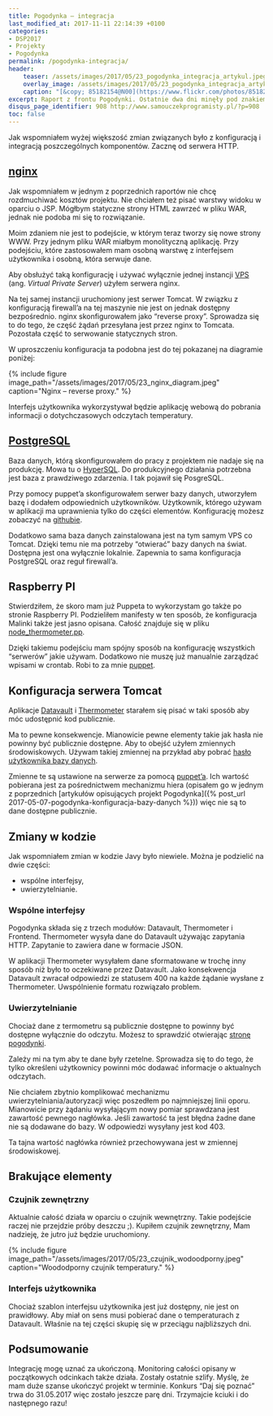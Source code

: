 ```yaml
---
title: Pogodynka – integracja
last_modified_at: 2017-11-11 22:14:39 +0100
categories:
- DSP2017
- Projekty
- Pogodynka
permalink: /pogodynka-integracja/
header:
    teaser: /assets/images/2017/05/23_pogodynka_integracja_artykul.jpeg
    overlay_image: /assets/images/2017/05/23_pogodynka_integracja_artykul.jpeg
    caption: "[&copy; 85182154@N00](https://www.flickr.com/photos/85182154@N00/296492538/sizes/l)"
excerpt: Raport z frontu Pogodynki. Ostatnie dwa dni minęły pod znakiem integracji. Spinałem w całość poszczególne elementy projektu. Pisania kodu było tu niewiele, raczej wyszukiwanie błędów i praca z zakresu “dev-ops”. Niemniej jednak prawie 30% zmian w repozytorium pojawiło się w przeciągu tych dwóch dni.
disqus_page_identifier: 908 http://www.samouczekprogramisty.pl/?p=908
toc: false
---
```


Jak wspomniałem wyżej większość zmian związanych było z konfiguracją i integracją poszczególnych komponentów. Zacznę od serwera HTTP.

## [nginx](https://nginx.org/en/)

Jak wspomniałem w jednym z poprzednich raportów nie chcę rozdmuchiwać kosztów projektu. Nie chciałem też pisać warstwy widoku w oparciu o JSP. Mógłbym statyczne strony HTML zawrzeć w pliku WAR, jednak nie podoba mi się to rozwiązanie.

Moim zdaniem nie jest to podejście, w którym teraz tworzy się nowe strony WWW. Przy jednym pliku WAR miałbym monolityczną aplikację. Przy podejściu, które zastosowałem mam osobną warstwę z interfejsem użytkownika i osobną, która serwuje dane.

Aby obsłużyć taką konfigurację i używać wyłącznie jednej instancji [VPS](https://en.wikipedia.org/wiki/Virtual_private_server) (ang. _Virtual Private Server_) użyłem serwera nginx.

Na tej samej instancji uruchomiony jest serwer Tomcat. W związku z konfiguracją firewall’a na tej maszynie nie jest on jednak dostępny bezpośrednio. nginx skonfigurowałem jako “reverse proxy”. Sprowadza się to do tego, że część żądań przesyłana jest przez nginx to Tomcata. Pozostała część to serwowanie statycznych stron.

W uproszczeniu konfiguracja ta podobna jest do tej pokazanej na diagramie poniżej:

{% include figure image_path="/assets/images/2017/05/23_nginx_diagram.jpeg" caption="Nginx – reverse proxy." %}

Interfejs użytkownika wykorzystywał będzie aplikację webową do pobrania informacji o dotychczasowych odczytach temperatury.

## [PostgreSQL](https://www.postgresql.org/)

Baza danych, którą skonfigurowałem do pracy z projektem nie nadaje się na produkcję. Mowa tu o [HyperSQL](http://hsqldb.org). Do produkcyjnego działania potrzebna jest baza z prawdziwego zdarzenia. I tak pojawił się PosgreSQL.

Przy pomocy puppet’a skonfigurowałem serwer bazy danych, utworzyłem bazę i dodałem odpowiednich użytkowników. Użytkownik, którego używam w aplikacji ma uprawnienia tylko do części elementów. Konfigurację możesz zobaczyć na [githubie](https://github.com/SamouczekProgramisty/Pogodynka/blob/master/puppet/modules/pogodynka/manifests/database.pp).

Dodatkowo sama baza danych zainstalowana jest na tym samym VPS co Tomcat. Dzięki temu nie ma potrzeby “otwierać” bazy danych na świat. Dostępna jest ona wyłącznie lokalnie. Zapewnia to sama konfiguracja PostgreSQL oraz reguł firewall’a.

## Raspberry PI

Stwierdziłem, że skoro mam już Puppeta to wykorzystam go także po stronie Raspberry PI. Podzieliłem manifesty w ten sposób, że konfiguracja Malinki także jest jasno opisana. Całość znajduje się w pliku [node\_thermometer.pp](https://github.com/SamouczekProgramisty/Pogodynka/blob/master/puppet/modules/pogodynka/manifests/node_thermometer.pp).

Dzięki takiemu podejściu mam spójny sposób na konfigurację wszystkich “serwerów” jakie używam. Dodatkowo nie muszę już manualnie zarządzać wpisami w crontab. Robi to za mnie [puppet](https://github.com/SamouczekProgramisty/Pogodynka/blob/master/puppet/modules/pogodynka/manifests/node_thermometer.pp#L27).

## Konfiguracja serwera Tomcat

Aplikacje [Datavault](https://github.com/SamouczekProgramisty/Pogodynka/tree/master/datavault) i [Thermometer](https://github.com/SamouczekProgramisty/Pogodynka/tree/master/thermometer) starałem się pisać w taki sposób aby móc udostępnić kod publicznie.

Ma to pewne konsekwencje. Mianowicie pewne elementy takie jak hasła nie powinny być publicznie dostępne. Aby to obejść użyłem zmiennych środowiskowych. Używam takiej zmiennej na przykład aby pobrać [hasło użytkownika bazy danych](https://github.com/SamouczekProgramisty/Pogodynka/blob/5c5334e0dc5878cb62d4c864a5035ca54c607373/datavault/src/main/java/pl/samouczekprogramisty/pogodynka/datavault/configuration/JPAConfigration.java).

Zmienne te są ustawione na serwerze za pomocą [puppet’a](https://github.com/SamouczekProgramisty/Pogodynka/blob/master/puppet/modules/pogodynka/manifests/tomcat.pp#L21). Ich wartość pobierana jest za pośrednictwem mechanizmu hiera (opisałem go w jednym z poprzednich [artykułów opisujących projekt Pogodynka]({% post_url 2017-05-07-pogodynka-konfiguracja-bazy-danych %})) więc nie są to dane dostępne publicznie.

## Zmiany w kodzie

Jak wspomniałem zmian w kodzie Javy było niewiele. Można je podzielić na dwie części:
- wspólne interfejsy,
- uwierzytelnianie.

### Wspólne interfejsy

Pogodynka składa się z trzech modułów: Datavault, Thermometer i Frontend. Thermometer wysyła dane do Datavault używając zapytania HTTP. Zapytanie to zawiera dane w formacie JSON.

W aplikacji Thermometer wysyłałem dane sformatowane w trochę inny sposób niż było to oczekiwane przez Datavault. Jako konsekwencja Datavault zwracał odpowiedzi ze statusem 400 na każde żądanie wysłane z Thermometer. Uwspólnienie formatu rozwiązało problem.

### Uwierzytelnianie

Chociaż dane z termometru są publicznie dostępne to powinny być dostępne wyłącznie do odczytu. Możesz to sprawdzić otwierając [stronę pogodynki](http://pogodynka.pietraszek.pl).

Zależy mi na tym aby te dane były rzetelne. Sprowadza się to do tego, że tylko określeni użytkownicy powinni móc dodawać informacje o aktualnych odczytach.

Nie chciałem zbytnio komplikować mechanizmu uwierzytelniania/autoryzacji więc poszedłem po najmniejszej linii oporu. Mianowicie przy żądaniu wysyłającym nowy pomiar sprawdzana jest zawartość pewnego nagłówka. Jeśli zawartość ta jest błędna żadne dane nie są dodawane do bazy. W odpowiedzi wysyłany jest kod 403.

Ta tajna wartość nagłówka również przechowywana jest w zmiennej środowiskowej.

## Brakujące elementy

### Czujnik zewnętrzny

Aktualnie całość działa w oparciu o czujnik wewnętrzny. Takie podejście raczej nie przejdzie próby deszczu ;). Kupiłem czujnik zewnętrzny, Mam nadzieję, że jutro już będzie uruchomiony.

{% include figure image_path="/assets/images/2017/05/23_czujnik_wodoodporny.jpeg" caption="Woododporny czujnik temperatury." %}

### Interfejs użytkownika

Chociaż szablon interfejsu użytkownika jest już dostępny, nie jest on prawidłowy. Aby miał on sens musi pobierać dane o temperaturach z Datavault. Właśnie na tej części skupię się w przeciągu najbliższych dni.

## Podsumowanie

Integrację mogę uznać za ukończoną. Monitoring całości opisany w początkowych odcinkach także działa. Zostały ostatnie szlify. Myślę, że mam duże szanse ukończyć projekt w terminie. Konkurs “Daj się poznać” trwa do 31.05.2017 więc zostało jeszcze parę dni. Trzymajcie kciuki i do następnego razu!
